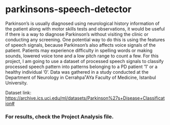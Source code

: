 # parkinsons-speech-detector

Parkinson’s is usually diagnosed using neurological history information of
the patient along with motor skills tests and observations, it would be useful if
there is a way to diagnose Parkinson’s without visiting the clinic or conducting
any screening. One potential way to do this is using the features of speech
signals, because Parkinson’s also affects voice signals of the patient. Patients
may experience difficulty in spelling words or making sounds, lowered voice tone
and a low pitch range to count a few. For this project, I am going to use a dataset of processed speech signals to
classify processed speech pattern into patterns belonging to a PD patient ’1’
or a healthy individual ’0’. Data was gathered in a study conducted at the
Department of Neurology in Cerrahpa˚AYa Faculty of Medicine, Istanbul University.

Dataset link: https://archive.ics.uci.edu/ml/datasets/Parkinson%27s+Disease+Classification#

### For results, check the Project Analysis file.
